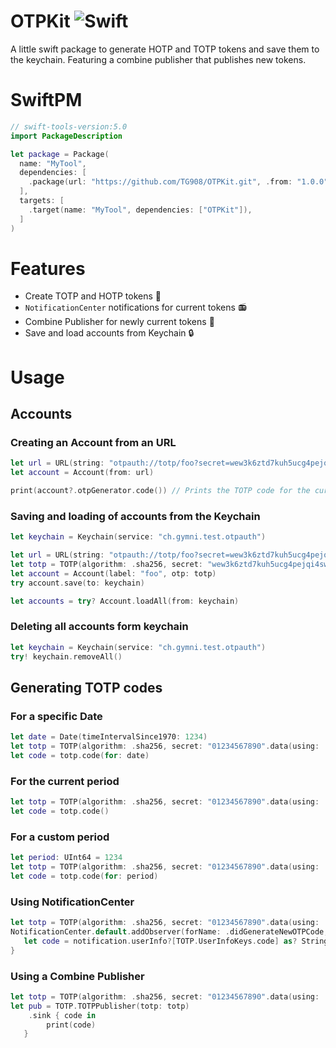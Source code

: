 # OTPKit  ![Swift](https://github.com/TG908/OTPKit/workflows/Swift/badge.svg)

A little swift package to generate HOTP and TOTP tokens and save them to the keychain. Featuring a combine publisher that publishes new tokens.

# SwiftPM
```swift
// swift-tools-version:5.0
import PackageDescription

let package = Package(
  name: "MyTool",
  dependencies: [
    .package(url: "https://github.com/TG908/OTPKit.git", .from: "1.0.0"),
  ],
  targets: [
    .target(name: "MyTool", dependencies: ["OTPKit"]),
  ]
)
```

# Features
- Create TOTP and HOTP tokens 🔑
- `NotificationCenter` notifications for current tokens 📻
- Combine Publisher for newly current tokens 📡
- Save and load accounts from Keychain 🔒

# Usage

## Accounts

### Creating an Account from an URL
```swift
let url = URL(string: "otpauth://totp/foo?secret=wew3k6ztd7kuh5ucg4pejqi4swwrrneh72ad2sdovikfatzbc5huto2j&algorithm=SHA256&digits=6&period=30")!
let account = Account(from: url)

print(account?.otpGenerator.code()) // Prints the TOTP code for the current time.
```

### Saving and loading of accounts from the Keychain
```swift
let keychain = Keychain(service: "ch.gymni.test.otpauth")

let url = URL(string: "otpauth://totp/foo?secret=wew3k6ztd7kuh5ucg4pejqi4swwrrneh72ad2sdovikfatzbc5huto2j&algorithm=SHA256&digits=6&period=30")!
let totp = TOTP(algorithm: .sha256, secret: "wew3k6ztd7kuh5ucg4pejqi4swwrrneh72ad2sdovikfatzbc5huto2j".base32DecodedData! , digits: 6, period: 30)
let account = Account(label: "foo", otp: totp)
try account.save(to: keychain)

let accounts = try? Account.loadAll(from: keychain)
```

### Deleting all accounts form keychain
```swift
let keychain = Keychain(service: "ch.gymni.test.otpauth")
try! keychain.removeAll()
```


## Generating TOTP codes

### For a specific Date
```swift
let date = Date(timeIntervalSince1970: 1234)
let totp = TOTP(algorithm: .sha256, secret: "01234567890".data(using: .ascii)!, digits: 6, period: 30)
let code = totp.code(for: date)
```

### For the current period
```swift
let totp = TOTP(algorithm: .sha256, secret: "01234567890".data(using: .ascii)!, digits: 6, period: 30)
let code = totp.code()
```

### For a custom period
```swift
let period: UInt64 = 1234
let totp = TOTP(algorithm: .sha256, secret: "01234567890".data(using: .ascii)!, digits: 6, period: 30)
let code = totp.code(for: period)
```

### Using NotificationCenter
```swift
let totp = TOTP(algorithm: .sha256, secret: "01234567890".data(using: .ascii)!, digits: 6, period: 30)
NotificationCenter.default.addObserver(forName: .didGenerateNewOTPCode, object: totp, queue: .main) { notification in
   let code = notification.userInfo?[TOTP.UserInfoKeys.code] as? String
}
```

### Using a Combine Publisher
```swift
let totp = TOTP(algorithm: .sha256, secret: "01234567890".data(using: .ascii)!, digits: 6, period: TOTPPublisherTests.period)
let pub = TOTP.TOTPPublisher(totp: totp)
    .sink { code in
        print(code)
   }
```
